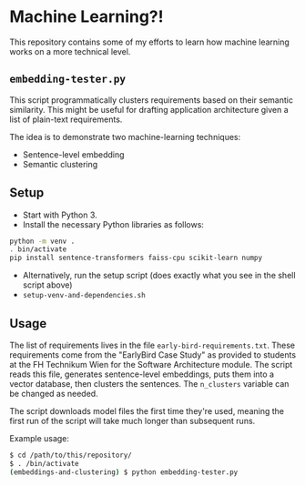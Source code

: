 # Machine Learning?!

This repository contains some of my efforts to learn how machine learning works on a more technical level.

## `embedding-tester.py`

This script programmatically clusters requirements based on their semantic similarity. This might be useful for drafting application architecture given a list of plain-text requirements.

The idea is to demonstrate two machine-learning techniques:
- Sentence-level embedding
- Semantic clustering

## Setup

- Start with Python 3.
- Install the necessary Python libraries as follows:

```sh
python -m venv .
. bin/activate
pip install sentence-transformers faiss-cpu scikit-learn numpy
```

- Alternatively, run the setup script (does exactly what you see in the shell script above)
- `setup-venv-and-dependencies.sh`

## Usage

The list of requirements lives in the file `early-bird-requirements.txt`. These requirements come from the "EarlyBird Case Study" as provided to students at the FH Technikum Wien for the Software Architecture module.
The script reads this file, generates sentence-level embeddings, puts them into a vector database, then clusters the sentences. The `n_clusters` variable can be changed as needed.

The script downloads model files the first time they're used, meaning the first run of the script will take much longer than subsequent runs.

Example usage:
``` sh
$ cd /path/to/this/repository/
$ . /bin/activate
(embeddings-and-clustering) $ python embedding-tester.py
```
